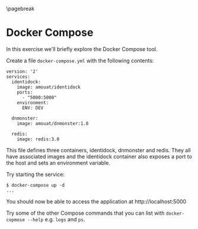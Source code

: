 \pagebreak

# Docker Compose 

In this exercise we'll briefly explore the Docker Compose tool.

Create a file `docker-compose.yml` with the following contents:

```
version: '2'
services:
  identidock:
    image: amouat/identidock
    ports:
      - "5000:5000"
    environment:
      ENV: DEV

  dnmonster:
    image: amouat/dnmonster:1.0

  redis:
    image: redis:3.0
```

This file defines three containers, identidock, dnmonster and redis. They all
have associated images and the identidock container also exposes a port to the
host and sets an environment variable.

Try starting the service:

```
$ docker-compose up -d
...
```

You should now be able to access the application at http://localhost:5000

Try some of the other Compose commands that you can list with `docker-copmose
--help` e.g. `logs` and `ps`.

